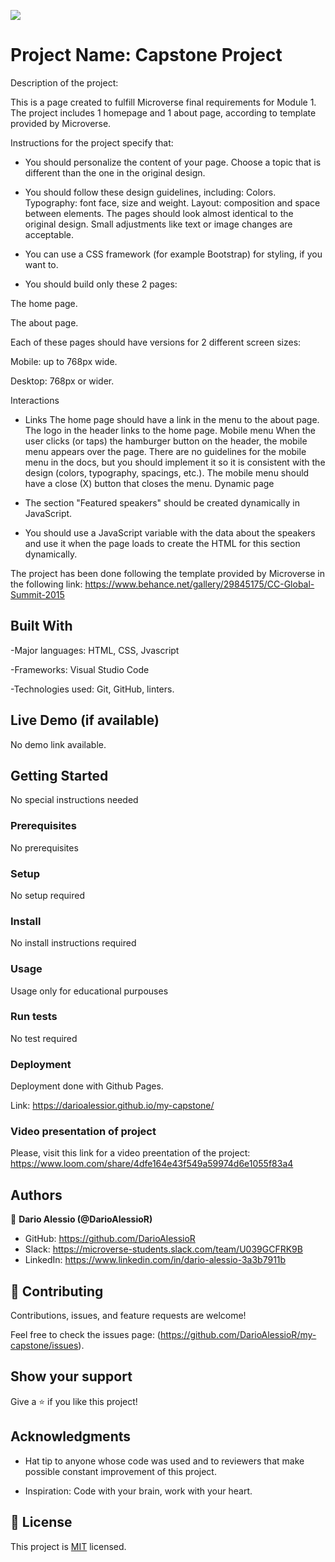 ![](https://img.shields.io/badge/Microverse-blueviolet)

# Project Name: Capstone Project 

Description of the project:

This is a page created to fulfill Microverse final requirements for Module 1. The project includes 1 homepage and 1 about page, according to template provided by Microverse.

Instructions for the project specify that:

- You should personalize the content of your page. Choose a topic that is different than the one in the original design.

- You should follow these design guidelines, including:
Colors.
Typography: font face, size and weight.
Layout: composition and space between elements.
The pages should look almost identical to the original design. Small adjustments like text or image changes are acceptable.

- You can use a CSS framework (for example Bootstrap) for styling, if you want to.

- You should build only these 2 pages:

The home page.

The about page.

Each of these pages should have versions for 2 different screen sizes:

Mobile: up to 768px wide.

Desktop: 768px or wider.

Interactions

- Links
The home page should have a link in the menu to the about page.
The logo in the header links to the home page.
Mobile menu
When the user clicks (or taps) the hamburger button on the header, the mobile menu appears over the page.
There are no guidelines for the mobile menu in the docs, but you should implement it so it is consistent with the design (colors, typography, spacings, etc.).
The mobile menu should have a close (X) button that closes the menu.
Dynamic page

- The section "Featured speakers" should be created dynamically in JavaScript.

- You should use a JavaScript variable with the data about the speakers and use it when the page loads to create the HTML for this section dynamically.


The project has been done following the template provided by Microverse in the following link:
https://www.behance.net/gallery/29845175/CC-Global-Summit-2015

## Built With

-Major languages: HTML, CSS, Jvascript

-Frameworks: Visual Studio Code

-Technologies used: Git, GitHub, linters.

## Live Demo (if available)

No demo link available.


## Getting Started

No special instructions needed

### Prerequisites

No prerequisites

### Setup

No setup required

### Install

No install instructions required

### Usage

Usage only for educational purpouses

### Run tests

No test required

### Deployment

Deployment done with Github Pages.

Link: https://darioalessior.github.io/my-capstone/

### Video presentation of project

Please, visit this link for a video preentation of the project: 
https://www.loom.com/share/4dfe164e43f549a59974d6e1055f83a4

## Authors

👤 **Dario Alessio (@DarioAlessioR)**

- GitHub: https://github.com/DarioAlessioR
- Slack: https://microverse-students.slack.com/team/U039GCFRK9B
- LinkedIn: https://www.linkedin.com/in/dario-alessio-3a3b7911b

## 🤝 Contributing

Contributions, issues, and feature requests are welcome!

Feel free to check the issues page: (https://github.com/DarioAlessioR/my-capstone/issues).

## Show your support

Give a ⭐️ if you like this project!

## Acknowledgments

- Hat tip to anyone whose code was used and to reviewers that make possible constant improvement of this project.

- Inspiration: Code with your brain, work with your heart.

## 📝 License

This project is [MIT](./MIT.md) licensed.
